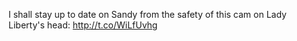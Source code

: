 I shall stay up to date on Sandy from the safety of this cam on Lady Liberty's head: <a href="http://t.co/WiLfUvhg">http://t.co/WiLfUvhg</a>